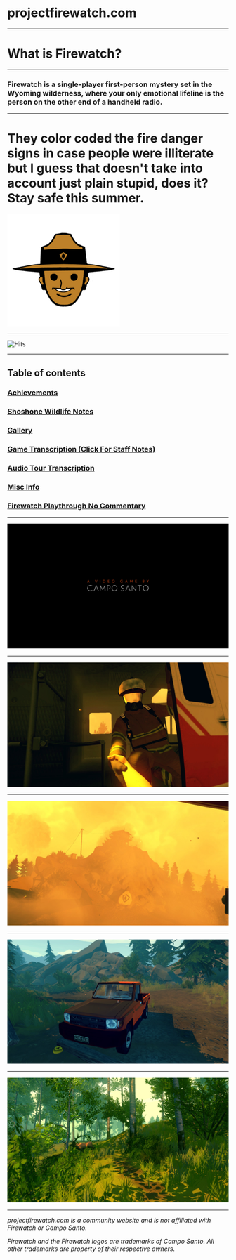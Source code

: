 # projectfirewatch.com

---
 
# What is Firewatch?

---
 
### Firewatch is a single-player first-person mystery set in the Wyoming wilderness, where your only emotional lifeline is the person on the other end of a handheld radio.

---
 
# They color coded the fire danger signs in case people were illiterate but I guess that doesn't take into account just plain stupid, does it? Stay safe this summer.

![Forest Byrnes](/cdn/byrnes256x256.png)

 
---

![Hits](https://camo.githubusercontent.com/612c403f0241d9c1edf9ea44167dc013cb6de7457457f6e7c0a1373b3b5db65c/68747470733a2f2f686974732e736565796f756661726d2e636f6d2f6170692f636f756e742f696e63722f62616467652e7376673f75726c3d68747470732533412532462532466769746875622e636f6d253246536f7068696141746b696e736f6e2532464669726577617463682d477569646526636f756e745f62673d253233323532353235267469746c655f62673d2532333235323532352669636f6e3d2669636f6e5f636f6c6f723d253233453745374537267469746c653d436c69636b61726f6f7326656467655f666c61743d74727565)

---

 
## Table of contents

### [Achievements](/achievements/)

### [Shoshone Wildlife Notes](/shoshonewildlifenotes/)

### [Gallery](/gallery/)

### [Game Transcription (Click For Staff Notes)](/transcription/)

### [Audio Tour Transcription](https://drive.google.com/file/d/1NmEo4mVb5l_jdKt4KgtVN135Hw18mStz/view?usp=sharing)

### [Misc Info](/info/)

### [Firewatch Playthrough No Commentary](https://www.youtube.com/watch?v=bzihcKAMS9c)


---

![Firewatch Intro Image](/cdn/20200701135654_1.jpg)

---
 

![Firewatch Photo](/cdn/20200701135637_1.jpg)

---
 
![Firewatch Photo](/cdn/20200701135646_1.jpg)

---
 
![Firewatch Photo](/cdn/20201109190843_1.jpg)

---
 
![Firewatch Photo](/cdn/20201109191235_1.jpg)


---

*projectfirewatch.com is a community website and is not affiliated with Firewatch or Campo Santo.*

*Firewatch and the Firewatch logos are trademarks of Campo Santo. All other trademarks are property of their respective owners.*
